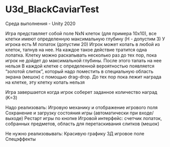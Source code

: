 # U3d_BlackCaviarTest

Среда выполнения - Unity 2020

Игра представляет собой поле NxN клеток (для примера 10х10), все клетки имеют определенную максимальную глубину (H - допустим 3)
У игрока есть M лопаток (допустим 20)
Игрок может копать в любой из клеток, тапнув на нее. На каждое такое действие тратится одна лопатка.
Клетку можно раскапывать несколько раз до тех пор, пока игрок не дойдет до максимальной глубины. После этого тапать на нее нельзя
В каждой клетке с определенной вероятностью появляется “золотой слиток”, который надо поместить в специальную область экрана (мешок) с помощью drag-drop. До тех пор пока лежит награда на клетке, эту клетку копать нельзя

Игра завершается когда игрок соберет заданное количество наград (K=3)

Надо реализовать:
Игровую механику и отображение игрового поля
Сохранение и загрузку состояния игры (автоматически при входе/выходе)
Рестарт игры по кнопке
Игровой интерфейс: счетчик лопаток, собранных предметов, область для перетаскивания слитков (мешок)

Не нужно реализовывать:
Красивую графику
3Д игровое поле
Спецэффекты
